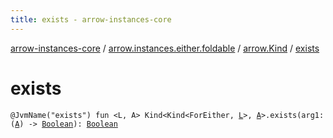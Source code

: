 ```yaml
---
title: exists - arrow-instances-core
---
```


[arrow-instances-core](../../index.html) / [arrow.instances.either.foldable](../index.html) / [arrow.Kind](index.html) / [exists](./exists.html)

# exists

`@JvmName("exists") fun <L, A> Kind<Kind<ForEither, `[`L`](exists.html#L)`>, `[`A`](exists.html#A)`>.exists(arg1: (`[`A`](exists.html#A)`) -> `[`Boolean`](https://kotlinlang.org/api/latest/jvm/stdlib/kotlin/-boolean/index.html)`): `[`Boolean`](https://kotlinlang.org/api/latest/jvm/stdlib/kotlin/-boolean/index.html)